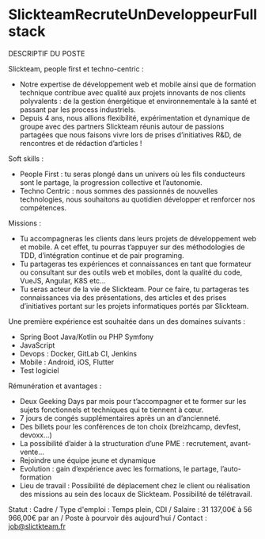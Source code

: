 # SlickteamRecruteUnDeveloppeurFullstack

DESCRIPTIF DU POSTE


Slickteam, people first et techno-centric : 
  - Notre expertise de développement web et mobile ainsi que de formation technique contribue avec qualité aux projets innovants de nos clients polyvalents : de la gestion énergétique et environnementale à la santé et passant par les process industriels. 
  - Depuis 4 ans, nous allions flexibilité, expérimentation et dynamique de groupe avec des partners Slickteam réunis autour de passions partagées que nous faisons vivre lors de prises d’initiatives R&D, de rencontres et de rédaction d’articles ! 



Soft skills :
   - People First : tu seras plongé dans un univers où les fils conducteurs sont le partage, la progression collective et l’autonomie. 
   - Techno Centric : nous sommes des passionnés de nouvelles technologies, nous souhaitons au quotidien développer et renforcer nos compétences. 



Missions :  
  - Tu accompagneras les clients dans leurs projets de développement web et mobile. A cet effet, tu pourras t’appuyer sur des méthodologies de TDD, d’intégration continue et de  pair programing. 
  - Tu partageras tes expériences et connaissances en tant que formateur ou consultant sur des outils web et mobiles, dont la qualité du code, VueJS, Angular, K8S etc...  
  - Tu seras acteur de la vie de Slickteam. Pour ce faire, tu partageras tes connaissances via des présentations, des articles et des prises d’initiatives portant sur les projets informatiques portés par Slickteam. 
 


Une première expérience est souhaitée dans un des domaines suivants : 
- Spring Boot Java/Kotlin ou PHP Symfony 
- JavaScript 
- Devops : Docker, GitLab CI, Jenkins 
- Mobile : Android, iOS, Flutter 
- Test logiciel 
 


Rémunération et avantages : 
   - Deux Geeking Days par mois pour t’accompagner et te former sur les sujets fonctionnels et techniques qui te tiennent à cœur. 
   - 7 jours de congés supplémentaires après un an d’ancienneté. 
   - Des billets pour les conférences de ton choix (breizhcamp, devfest, devoxx…) 
   - La possibilité d’aider à la structuration d’une PME : recrutement, avant-vente... 
   - Rejoindre une équipe jeune et dynamique 
   - Evolution : gain d’expérience avec les formations, le partage, l’auto-formation 
   - Lieu de travail : Possibilité de déplacement chez le client ou réalisation des missions au sein des locaux de Slickteam. Possibilité de télétravail. 
 


Statut : Cadre /
Type d'emploi : Temps plein, CDI /
Salaire : 31 137,00€ à 56 966,00€ par an /
Poste à pourvoir dès aujourd’hui /
Contact : job@slictkteam.fr 
